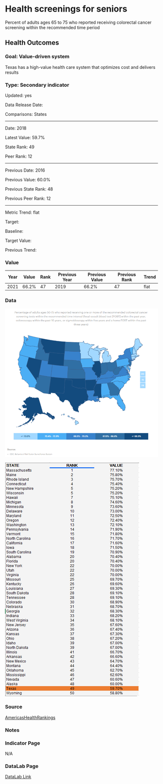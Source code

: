 # Health screenings for seniors

Percent of adults ages 65 to 75 who reported receiving colorectal cancer screening within the recommended time period

## Health Outcomes

### Goal: Value-driven system

Texas has a high-value health care system that optimizes cost and delivers results

### Type: Secondary indicator

Updated: yes

Data Release Date: 

Comparisons: States

----

Date: 2018

Latest Value: 59.7%

State Rank: 49

Peer Rank: 12

----

Previous Date:  2016

Previous Value: 60.0%

Previous State Rank: 48

Previous Peer Rank: 12

----

Metric Trend: flat

Target: 

Baseline: 

Target Value: 

Previous Trend: 


### Value

| Year      |  Value      | Rank        | Previous Year | Previous Value | Previous Rank | Trend | 
| ----------- | ----------- | ----------- | ----------- | ----------- | ----------- | -----------|
|   2021     | 66.2%        |  47         |     2019   |   66.2%      | 47          |   flat     | 

### Data

![map](./images/map_colo.PNG)

![data](./images/data_colo.PNG)


### Source

[AmericasHealthRankings](https://www.americashealthrankings.org/explore/annual/measure/colorectal_cancer_screening/state/ALL)

### Notes

### Indicator Page

N/A


### DataLab Page

[DataLab Link](https://datalab.texas2036.org/bwhqgjc/behavioral-risk-factor-surveillance-system-brfss-prevalence-data?accesskey=cmiyhag)
